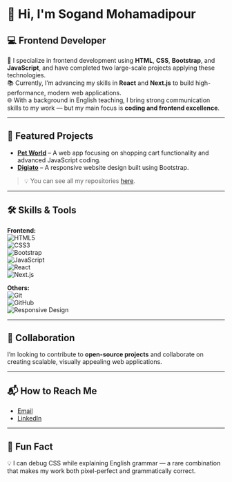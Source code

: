 # 👋 Hi, I'm Sogand Mohamadipour

## 💻 Frontend Developer

🎯 I specialize in frontend development using **HTML**, **CSS**, **Bootstrap**, and **JavaScript**, and have completed two large-scale projects applying these technologies.  
📚 Currently, I’m advancing my skills in **React** and **Next.js** to build high-performance, modern web applications.  
🌐 With a background in English teaching, I bring strong communication skills to my work — but my main focus is **coding and frontend excellence**.

---

## 📂 Featured Projects

- **[Pet World](https://github.com/Sogand-mohamadiPour/pet-world)** – A web app focusing on shopping cart functionality and advanced JavaScript coding.  
- **[Digiato](https://github.com/Sogand-mohamadiPour/digito)** – A responsive website design built using Bootstrap.  

> 💡 You can see all my repositories [here](https://github.com/Sogand-mohamadiPour?tab=repositories).

---

## 🛠 Skills & Tools

**Frontend:**  
![HTML5](https://img.shields.io/badge/HTML5-E34F26?style=for-the-badge&logo=html5&logoColor=white)  
![CSS3](https://img.shields.io/badge/CSS3-1572B6?style=for-the-badge&logo=css3&logoColor=white)  
![Bootstrap](https://img.shields.io/badge/Bootstrap-563D7C?style=for-the-badge&logo=bootstrap&logoColor=white)  
![JavaScript](https://img.shields.io/badge/JavaScript-F7DF1E?style=for-the-badge&logo=javascript&logoColor=black)  
![React](https://img.shields.io/badge/React-20232A?style=for-the-badge&logo=react&logoColor=61DAFB)  
![Next.js](https://img.shields.io/badge/Next.js-000000?style=for-the-badge&logo=nextdotjs&logoColor=white)  

**Others:**  
![Git](https://img.shields.io/badge/Git-F05032?style=for-the-badge&logo=git&logoColor=white)  
![GitHub](https://img.shields.io/badge/GitHub-181717?style=for-the-badge&logo=github&logoColor=white)  
![Responsive Design](https://img.shields.io/badge/Responsive%20Design-0088CC?style=for-the-badge&logo=responsiveness&logoColor=white)  

---

## 🤝 Collaboration

I’m looking to contribute to **open-source projects** and collaborate on creating scalable, visually appealing web applications.

---

## 📬 How to Reach Me

- [Email](mailto:sogandmohamadipour7@gmail.com)  
- [LinkedIn](https://www.linkedin.com/in/sogand-mohamadipour-93125a268)

---

## 🌟 Fun Fact

💡 I can debug CSS while explaining English grammar — a rare combination that makes my work both pixel-perfect and grammatically correct.

